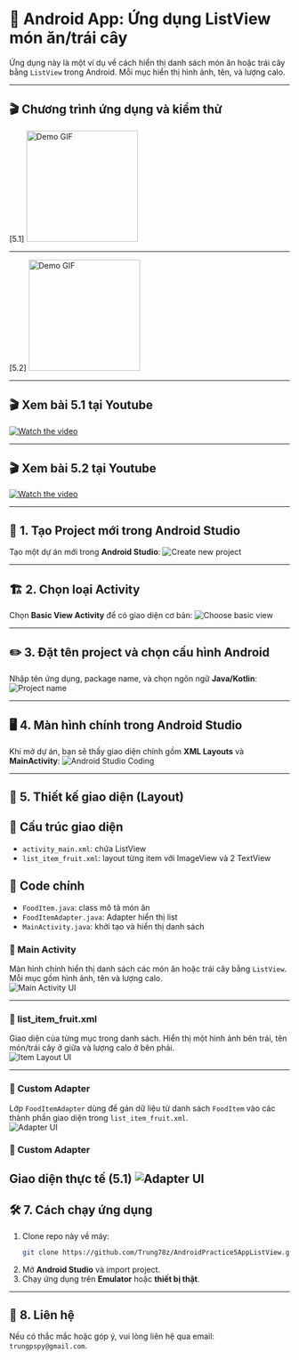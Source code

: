 # 🍔 Android App: Ứng dụng ListView món ăn/trái cây

Ứng dụng này là một ví dụ về cách hiển thị danh sách món ăn hoặc trái cây bằng `ListView` trong Android.
Mỗi mục hiển thị hình ảnh, tên, và lượng calo.

---
## 🎬 Chương trình ứng dụng và kiểm thử
[5.1]
<img src="images/output5.1.gif" width="200" alt="Demo GIF">

---
[5.2]
<img src="images/output5.2.gif" width="200" alt="Demo GIF">

---
##  🎬 Xem bài 5.1 tại Youtube
[![Watch the video](https://img.youtube.com/vi/dcgo6NvE0l4/maxresdefault.jpg)](https://youtube.com/shorts/dcgo6NvE0l4)

---
##  🎬 Xem bài 5.2 tại Youtube
[![Watch the video](https://img.youtube.com/vi/Z_t--WyPowc/maxresdefault.jpg)](https://youtube.com/shorts/Z_t--WyPowc)

---

## 🚀 1. Tạo Project mới trong Android Studio
Tạo một dự án mới trong **Android Studio**:
![Create new project](images/1.png)

---

## 🏗️ 2. Chọn loại Activity
Chọn **Basic View Activity** để có giao diện cơ bản:
![Choose basic view](images/2.png)

---

## ✏️ 3. Đặt tên project và chọn cấu hình Android
Nhập tên ứng dụng, package name, và chọn ngôn ngữ **Java/Kotlin**:
![Project name](images/3.png)

---

## 🖥️ 4. Màn hình chính trong Android Studio
Khi mở dự án, bạn sẽ thấy giao diện chính gồm **XML Layouts** và **MainActivity**:
![Android Studio Coding](images/4.png)

---

## 🎨 5. Thiết kế giao diện (Layout)
## 🧱 Cấu trúc giao diện

- `activity_main.xml`: chứa ListView
- `list_item_fruit.xml`: layout từng item với ImageView và 2 TextView

## 🔧 Code chính

- `FoodItem.java`: class mô tả món ăn
- `FoodItemAdapter.java`: Adapter hiển thị list
- `MainActivity.java`: khởi tạo và hiển thị danh sách
### 🔹 Main Activity
Màn hình chính hiển thị danh sách các món ăn hoặc trái cây bằng `ListView`. Mỗi mục gồm hình ảnh, tên và lượng calo.  
![Main Activity UI](images/5.png)

---

### 🔹 list_item_fruit.xml
Giao diện của từng mục trong danh sách. Hiển thị một hình ảnh bên trái, tên món/trái cây ở giữa và lượng calo ở bên phải.  
![Item Layout UI](images/6.png)

---

### 🔹 Custom Adapter
Lớp `FoodItemAdapter` dùng để gán dữ liệu từ danh sách `FoodItem` vào các thành phần giao diện trong `list_item_fruit.xml`.  
![Adapter UI](images/7.png)

### 🔹 Custom Adapter
Giao diện thực tế (5.1) 
![Adapter UI](images/7.1.png)
---
## 🛠️ 7. Cách chạy ứng dụng

1. Clone repo này về máy:
   ```sh
   git clone https://github.com/Trung78z/AndroidPractice5AppListView.git
   ```
2. Mở **Android Studio** và import project.
3. Chạy ứng dụng trên **Emulator** hoặc **thiết bị thật**.


---

## 📩 8. Liên hệ
Nếu có thắc mắc hoặc góp ý, vui lòng liên hệ qua email: `trungpspy@gmail.com`.